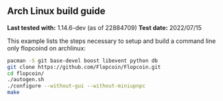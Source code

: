 Arch Linux build guide
----------------------

**Last tested with:** 1.14.6-dev (as of 22884709)
**Test date:** 2022/07/15

This example lists the steps necessary to setup and build a command line only
flopcoind on archlinux:

```sh
pacman -S git base-devel boost libevent python db
git clone https://github.com/Flopcoin/Flopcoin.git
cd flopcoin/
./autogen.sh
./configure --without-gui --without-miniupnpc
make
```
